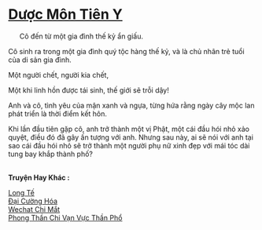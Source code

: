<a href="https://truyentiki.com/duoc-mon-tien-y.33948/" title="Dược Môn Tiên Y"><h1>Dược Môn Tiên Y</h1></a><div style="display:table"><img align="right" style="float: left; padding: 10px;" src="https://truyentiki.com/images/story/200x260/33948.jpg" alt="">Cô đến từ một gia đình thế kỷ ẩn giấu. <p></p> Cô sinh ra trong một gia đình quý tộc hàng thế kỷ, và là chủ nhân trẻ tuổi của di sản gia đình. <p></p> Một người chết, người kia chết, <p></p> Một khi linh hồn được tái sinh, thế giới sẽ trỗi dậy! <p></p> Anh và cô, tình yêu của mận xanh và ngựa, từng hứa rằng ngày cây mộc lan phát triển là thời điểm kết hôn. <p></p> Khi lần đầu tiên gặp cô, anh trở thành một vị Phật, một cái đầu hói nhỏ xảo quyệt, điều đó đã gây ấn tượng với anh. Nhưng sau này, ai sẽ nói với anh tại sao cái đầu hói nhỏ sẽ trở thành một người phụ nữ xinh đẹp với mái tóc dài tung bay khắp thành phố?</div><p><br><b>Truyện Hay Khác :</b></p><a href="https://truyentiki.com/long-te.33947/" alt="Long Tế">Long Tế</a><br/><a href="https://medium.com/@hoangminhquan16819844/%C4%91%E1%BA%A1i-c%C6%B0%E1%BB%9Dng-h%C3%B3a-7d95c330f842" alt="Đại Cường Hóa">Đại Cường Hóa</a><br/><a href="https://www.plurk.com/p/nuje22" alt="Wechat Chi Mắt">Wechat Chi Mắt</a><br/><a href="https://www.wattpad.com/story/228129158-phong-thn-chi-vn-vc-thn-ph" alt="Phong Thần Chi Vạn Vực Thần Phổ">Phong Thần Chi Vạn Vực Thần Phổ</a><br/>